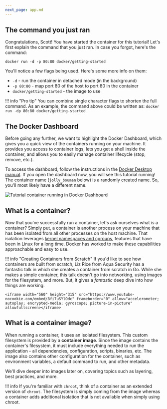 ```yaml
---
next_page: app.md
---
```


## The command you just ran

Congratulations, Scott! You have started the container for this tutorial!
Let's first explain the command that you just ran. In case you forgot,
here's the command:

```cli
docker run -d -p 80:80 docker/getting-started
```

You'll notice a few flags being used. Here's some more info on them:

- `-d` - run the container in detached mode (in the background)
- `-p 80:80` - map port 80 of the host to port 80 in the container
- `docker/getting-started` - the image to use

!!! info "Pro tip"
    You can combine single character flags to shorten the full command.
    As an example, the command above could be written as:
    ```
    docker run -dp 80:80 docker/getting-started
    ```

## The Docker Dashboard

Before going any further, we want to highlight the Docker Dashboard, which gives
you a quick view of the containers running on your machine. It provides you 
access to container logs, lets you get a shell inside the container, and allows you to easily manage container lifecycle (stop, remove, etc.). 

To access the dashboard, follow the instructions in the 
[Docker Desktop manual](https://docs.docker.com/desktop/). If you open the dashboard
now, you will see this tutorial running! The container name (`jolly_bouman` below) is a
randomly created name. So, you'll most likely have a different name.

![Tutorial container running in Docker Dashboard](tutorial-in-dashboard.png)


## What is a container?

Now that you've successfully run a container, let's ask ourselves what _is_ a container? Simply put, a container is
another process on your machine that has been isolated from all other processes
on the host machine. That isolation leverages [kernel namespaces and cgroups](https://medium.com/@saschagrunert/demystifying-containers-part-i-kernel-space-2c53d6979504), features that have been 
in Linux for a long time. Docker has worked to make these capabilities approachable and easy to use.

!!! info 
    "Creating Containers from Scratch"
    If you'd like to see how containers are built from scratch, Liz Rice from Aqua Security
    has a fantastic talk in which she creates a container from scratch in Go. While she makes
    a simple container, this talk doesn't go into networking, using images for the filesystem, 
    and more. But, it gives a _fantastic_ deep dive into how things are working.

    <iframe width="560" height="315" src="https://www.youtube-nocookie.com/embed/8fi7uSYlOdc" frameborder="0" allow="accelerometer; autoplay; encrypted-media; gyroscope; picture-in-picture" allowfullscreen></iframe>

## What is a container image?

When running a container, it uses an isolated filesystem. This custom filesystem is provided 
by a **container image**. Since the image contains the container's filesystem, it must include everything 
needed to run the application - all dependencies, configuration, scripts, binaries, etc. The 
image also contains other configuration for the container, such as environment variables,
a default command to run, and other metadata.

We'll dive deeper into images later on, covering topics such as layering, best practices, and more.

!!! info
    If you're familiar with `chroot`, think of a container as an extended version of `chroot`. The
    filesystem is simply coming from the image whereas a container adds additional isolation that is not
    available when simply using chroot.

